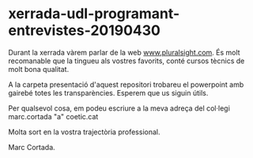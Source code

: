 # xerrada-udl-programant-entrevistes-20190430

Durant la xerrada vàrem parlar de la web www.pluralsight.com. És molt recomanable que la tingueu als vostres favorits, conté cursos tècnics de molt bona qualitat.

A la carpeta presentació d'aquest repositori trobareu el powerpoint amb gairebé totes les transparències. Esperem que us siguin útils.

Per qualsevol cosa, em podeu escriure a la meva adreça del col·legi marc.cortada "a" coetic.cat

Molta sort en la vostra trajectòria professional.

Marc Cortada.
